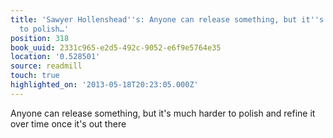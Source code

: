 ```yaml
---
title: 'Sawyer Hollenshead''s: Anyone can release something, but it''s much harder
  to polish…'
position: 318
book_uuid: 2331c965-e2d5-492c-9052-e6f9e5764e35
location: '0.528501'
source: readmill
touch: true
highlighted_on: '2013-05-18T20:23:05.000Z'
---
```


Anyone can release something, but it's much harder to polish and refine it over time once it's out there